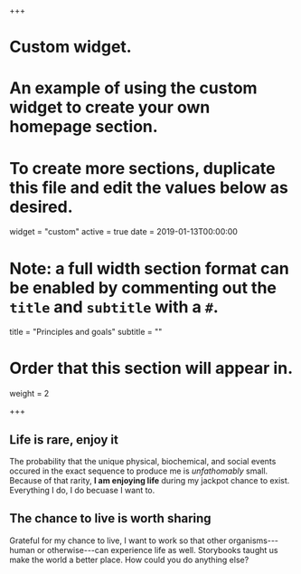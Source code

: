 +++
# Custom widget.
# An example of using the custom widget to create your own homepage section.
# To create more sections, duplicate this file and edit the values below as desired.
widget = "custom"
active = true
date = 2019-01-13T00:00:00

# Note: a full width section format can be enabled by commenting out the `title` and `subtitle` with a `#`.
title = "Principles and goals"
subtitle = ""

# Order that this section will appear in.
weight = 2

+++

## <i class="fas fa-gem" style="color:hsl(209, 100%, 50%)"></i> Life is rare, enjoy it

The probability that the unique physical, biochemical, and social events occured in the exact sequence to produce me is *unfathomably* small. Because of that rarity, **I am enjoying life** during my jackpot chance to exist. Everything I do, I do becuase I want to.

## <i class="fas fa-globe-africa" style="color:hsl(209, 100%, 50%)"></i> The chance to live is worth sharing

Grateful for my chance to live, I want to work so that other organisms---human or otherwise---can experience life as well. Storybooks taught us make the world a better place. How could you do anything else?